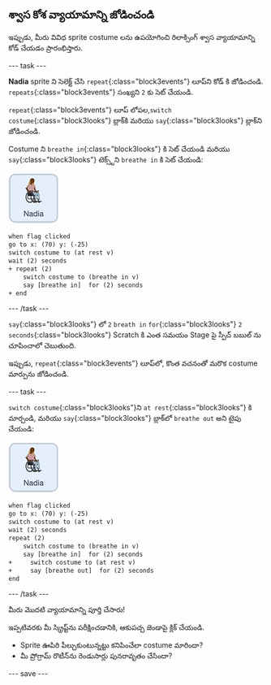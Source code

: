 ## శ్వాస కోశ వ్యాయామాన్ని జోడించండి

ఇప్పుడు, మీరు వివిధ sprite costume లను ఉపయోగించి రిలాక్సింగ్ శ్వాస వ్యాయామాన్ని కోడ్ చేయడం ప్రారంభిస్తారు.

--- task ---

**Nadia** sprite ని సెలెక్ట్ చేసి `repeat`{:class="block3events"} లూప్‌ని కోడ్ కి జోడించండి. `repeats`{:class="block3events"} సంఖ్యని `2` కు సెట్ చేయండి.

`repeat`{:class="block3events"} లూప్ లోపల,`switch costume`{:class="block3looks"} బ్లాక్‌కి మరియు `say`{:class="block3looks"} బ్లాక్‌ని జోడించండి.

Costume ని `breathe in`{:class="block3looks"} కి సెట్ చేయండి మరియు `say`{:class="block3looks"} టెక్స్ట్‌ని `breathe in` కి సెట్ చేయండి:

![Nadia sprite చిహ్నం](images/nadia_sprite.png)

```blocks3
when flag clicked
go to x: (70) y: (-25)
switch costume to (at rest v)
wait (2) seconds
+ repeat (2)
    switch costume to (breathe in v)
    say [breathe in]  for (2) seconds
+ end
```

--- /task ---

`say`{:class="block3looks"} లో `2` `breath in` `for`{:class="block3looks"} `2` `seconds`{:class="block3looks"} Scratch కి ఎంత సమయం Stage పై స్పీచ్ బబుల్ ను చూపించాలో చెబుతుంది.

ఇప్పుడు, `repeat`{:class="block3events"} లూప్‌లో, కొంత వచనంతో మరొక costume మార్పును జోడించండి.

--- task ---

`switch costume`{:class="block3looks"}ని `at rest`{:class="block3looks"} కి మార్చండి, మరియు `say`{:class="block3looks"} బ్లాక్‌లో `breathe out` అని టైపు చేయండి:

![Nadia sprite చిహ్నం](images/nadia_sprite.png)

```blocks3
when flag clicked
go to x: (70) y: (-25)
switch costume to (at rest v)
wait (2) seconds
repeat (2)
    switch costume to (breathe in v)
    say [breathe in]  for (2) seconds
+     switch costume to (at rest v)
+     say [breathe out]  for (2) seconds
end
```

--- /task ---

మీరు మొదటి వ్యాయామాన్ని పూర్తి చేసారు!

ఇప్పటివరకు మీ స్క్రిప్ట్‌ను పరీక్షించడానికి, ఆకుపచ్చ జెండాపై క్లిక్ చేయండి.
+ Sprite ఊపిరి పీల్చుకుంటున్నట్టు కనిపించేలా costume మారిందా?
+ మీ ప్రోగ్రామ్ రొటీన్‌ను రెండుసార్లు పునరావృతం చేసిందా?

--- save ---
